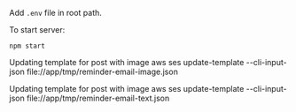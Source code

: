 Add `.env` file in root path.

To start server:

`npm start`


Updating template for post with image
aws ses update-template --cli-input-json file://app/tmp/reminder-email-image.json

Updating template for post with image
aws ses update-template --cli-input-json file://app/tmp/reminder-email-text.json